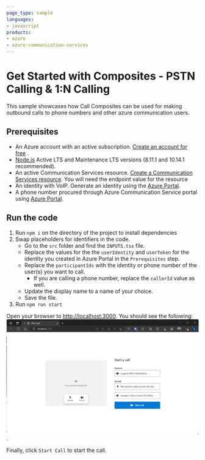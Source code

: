```yaml
---
page_type: sample
languages:
- javascript
products:
- azure
- azure-communication-services
---
```


# Get Started with Composites - PSTN Calling & 1:N Calling

This sample showcases how Call Composites can be used for making outbound calls to phone numbers and other azure communication users.

## Prerequisites

- An Azure account with an active subscription. [Create an account for free](https://azure.microsoft.com/free/?WT.mc_id=A261C142F)  .
- [Node.js](https://nodejs.org/en/) Active LTS and Maintenance LTS versions (8.11.1 and 10.14.1 recommended).
- An active Communication Services resource. [Create a Communication Services resource](https://docs.microsoft.com/azure/communication-services/quickstarts/create-communication-resource). You will need the endpoint value for the resource
- An identity with VoIP. Generate an identity using the [Azure Portal](https://docs.microsoft.com/azure/communication-services/quickstarts/identity/quick-create-identity).
- A phone number procured through Azure Communication Service portal using [Azure Portal](https://docs.microsoft.com/en-us/azure/communication-services/quickstarts/telephony/get-phone-number).

## Run the code

1. Run `npm i` on the directory of the project to install dependencies
2. Swap placeholders for identifiers in the code.
    - Go to the `src` folder and find the `INPUTS.tsx` file.
    - Replace the values for the the `userIdentity` and `userToken` for the identity you created in Azure Portal in the `Prerequisites` step.
    - Replace the `participantIds` with the identity or phone number of the user(s) you want to call.
      - If you are calling a phone number, replace the `callerId` value as well.
    - Update the display name to a name of your choice.
    - Save the file.
3. Run `npm run start`

Open your browser to <http://localhost:3000>. You should see the following:
![Composite Loaded State](../media/pstn-1-to-n-loaded.png).

Finally, click `Start Call` to start the call.
